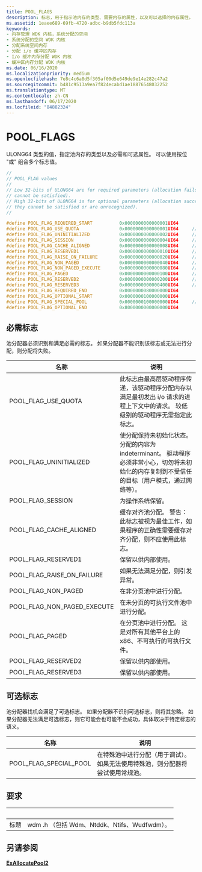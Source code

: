 ```yaml
---
title: POOL_FLAGS
description: 标志，用于指示池内存的类型、需要内存的属性，以及可以选择的内存属性。
ms.assetid: 1eaee689-69fb-4720-adbc-b9db5fdc113a
keywords:
- 内存管理 WDK 内核，系统分配的空间
- 系统分配的空间 WDK 内核
- 分配系统空间内存
- 分配 i/o 缓冲区内存
- I/o 缓冲内存分配 WDK 内核
- 缓冲区内存分配 WDK 内核
ms.date: 06/16/2020
ms.localizationpriority: medium
ms.openlocfilehash: 7e8c4c6a8d5f305af00d5e649de9e14e282c47a2
ms.sourcegitcommit: b481c9513a9ea7f824ecabd1ae18876548032252
ms.translationtype: MT
ms.contentlocale: zh-CN
ms.lasthandoff: 06/17/2020
ms.locfileid: "84882324"
---
```

# <a name="pool_flags"></a>POOL_FLAGS

ULONG64 类型的值，指定池内存的类型以及必需和可选属性。 可以使用按位 "或" 组合多个标志值。

```cpp
//
// POOL_FLAG values
//
// Low 32-bits of ULONG64 are for required parameters (allocation fails if they
// cannot be satisfied).
// High 32-bits of ULONG64 is for optional parameters (allocation succeeds if
// they cannot be satisfied or are unrecognized).
//

#define POOL_FLAG_REQUIRED_START          0x0000000000000001UI64
#define POOL_FLAG_USE_QUOTA               0x0000000000000001UI64     // Charge quota
#define POOL_FLAG_UNINITIALIZED           0x0000000000000002UI64     // Don't zero-initialize allocation
#define POOL_FLAG_SESSION                 0x0000000000000004UI64     // Use session specific pool
#define POOL_FLAG_CACHE_ALIGNED           0x0000000000000008UI64     // Cache aligned allocation
#define POOL_FLAG_RESERVED1               0x0000000000000010UI64     // Reserved for system use
#define POOL_FLAG_RAISE_ON_FAILURE        0x0000000000000020UI64     // Raise exception on failure
#define POOL_FLAG_NON_PAGED               0x0000000000000040UI64     // Non paged pool NX
#define POOL_FLAG_NON_PAGED_EXECUTE       0x0000000000000080UI64     // Non paged pool executable
#define POOL_FLAG_PAGED                   0x0000000000000100UI64     // Paged pool
#define POOL_FLAG_RESERVED2               0x0000000000000200UI64     // Reserved for system use
#define POOL_FLAG_RESERVED3               0x0000000000000400UI64     // Reserved for system use
#define POOL_FLAG_REQUIRED_END            0x0000000080000000UI64
#define POOL_FLAG_OPTIONAL_START          0x0000000100000000UI64
#define POOL_FLAG_SPECIAL_POOL            0x0000000100000000UI64     // Make special pool allocation
#define POOL_FLAG_OPTIONAL_END            0x8000000000000000UI64
```

## <a name="required-flags"></a>必需标志

池分配器必须识别和满足必需的标志。 如果分配器不能识别该标志或无法进行分配，则分配将失败。

|名称|说明|
|-|-|
|POOL_FLAG_USE_QUOTA|此标志由最高层驱动程序传递，该驱动程序分配内存以满足最初发出 i/o 请求的进程上下文中的请求。 较低级别的驱动程序无需指定此标志。|
|POOL_FLAG_UNINITIALIZED|使分配保持未初始化状态。 分配的内容为 indeterminant。 驱动程序必须非常小心，切勿将未初始化的内存复制到不受信任的目标（用户模式，通过网络等）。|
|POOL_FLAG_SESSION|为操作系统保留。|
|POOL_FLAG_CACHE_ALIGNED|缓存对齐池分配。 警告：此标志被视为最佳工作，如果程序的正确性需要缓存对齐分配，则不应使用此标志。|
|POOL_FLAG_RESERVED1|保留以供内部使用。|
|POOL_FLAG_RAISE_ON_FAILURE|如果无法满足分配，则引发异常。|
|POOL_FLAG_NON_PAGED|在非分页池中进行分配。|
|POOL_FLAG_NON_PAGED_EXECUTE|在未分页的可执行文件池中进行分配。|
|POOL_FLAG_PAGED|在分页池中进行分配。 这是对所有其他平台上的 x86、不可执行的可执行文件。|
|POOL_FLAG_RESERVED2|保留以供内部使用。|
|POOL_FLAG_RESERVED3|保留以供内部使用。|

## <a name="optional-flags"></a>可选标志

池分配器找机会满足了可选标志。 如果分配器不识别可选标志，则将其忽略。 如果分配器无法满足可选标志，则它可能会也可能不会成功，具体取决于特定标志的语义。

|名称|说明|
|-|-|
|POOL_FLAG_SPECIAL_POOL|在特殊池中进行分配（用于调试）。 如果无法使用特殊池，则分配器将尝试使用常规池。|

## <a name="requirements"></a>要求

| &nbsp; | &nbsp; |
| ---- |:---- |
|标题|wdm .h （包括 Wdm、Ntddk、Ntifs、Wudfwdm）。|

## <a name="see-also"></a>另请参阅

[**ExAllocatePool2**](/windows-hardware/drivers/ddi/wdm/nf-wdm-exallocatepool2)
